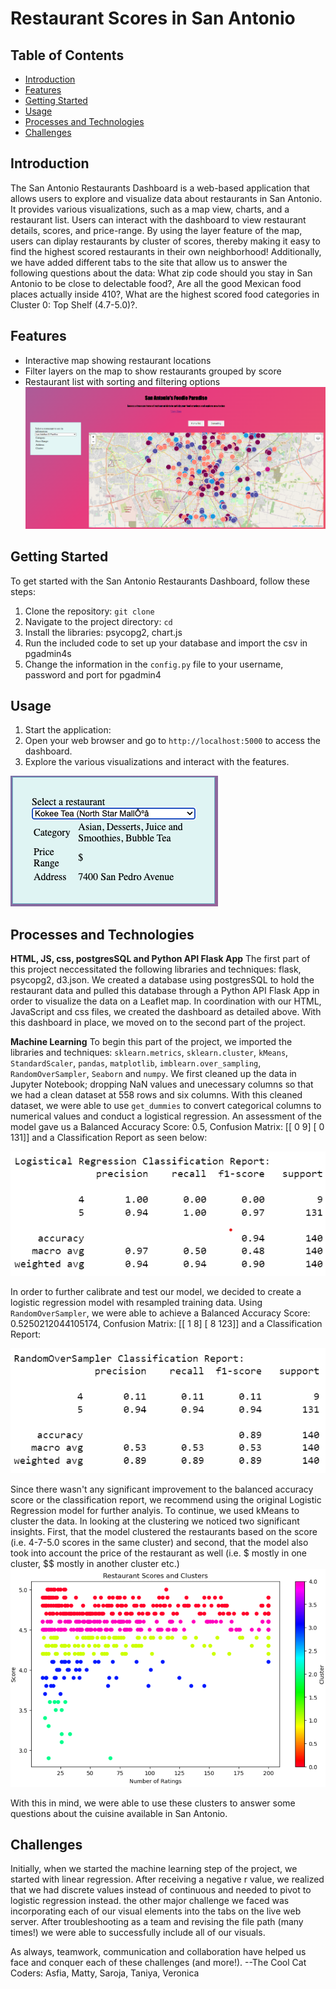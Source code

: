 # Restaurant Scores in San Antonio

## Table of Contents
- [Introduction](#introduction)
- [Features](#features)
- [Getting Started](#getting-started)
- [Usage](#usage)
- [Processes and Technologies](#processes-and-technologies)
- [Challenges](#challenges)
## Introduction
The San Antonio Restaurants Dashboard is a web-based application that allows users to explore and visualize data about restaurants in San Antonio. It provides various visualizations, such as a map view, charts, and a restaurant list. Users can interact with the dashboard to view restaurant details, scores, and price-range. By using the layer feature of the map, users can diplay restaurants by cluster of scores, thereby making it easy to find the highest scored restaurants in their own neighborhood! Additionally, we have added different tabs to the site that allow us to answer the following questions about the data: What zip code should you stay in San Antonio to be close to delectable food?, Are all the good Mexican food places actually inside 410?, What are the highest scored food categories in Cluster 0: Top Shelf (4.7-5.0)?.
## Features
- Interactive map showing restaurant locations
- Filter layers on the map to show restaurants grouped by score
- Restaurant list with sorting and filtering options
![New Dashboard](Images/new_dashboard.png)
## Getting Started
To get started with the San Antonio Restaurants Dashboard, follow these steps:
1. Clone the repository: `git clone `
2. Navigate to the project directory: `cd `
3. Install the libraries: psycopg2, chart.js
4. Run the included code to set up your database and import the csv in pgadmin4s
5. Change the information in the `config.py` file to your username, password and port for pgadmin4

## Usage
1. Start the application:
2. Open your web browser and go to `http://localhost:5000` to access the dashboard.
3. Explore the various visualizations and interact with the features.
   
![alt text](Images/Screenshot%202023-06-26%20at%208.33.00%20PM.png)

## Processes and Technologies

**HTML, JS, css, postgresSQL and Python API Flask App**
The first part of this project neccessitated the following libraries and techniques: flask, psycopg2, d3.json. We created a database using postgresSQL to hold the restaurant data and pulled this database through a Python API Flask App in order to visualize the data on a Leaflet map. In coordination with our HTML, JavaScript and css files, we created the dashboard as detailed above. With this dashboard in place, we moved on to the second part of the project.

**Machine Learning**
To begin this part of the project, we imported the libraries and techniques: `sklearn.metrics`, `sklearn.cluster`, `kMeans`, `StandardScaler`, `pandas`, `matplotlib`, `imblearn.over_sampling`, `RandomOverSampler`, `Seaborn` and `numpy`. We first cleaned up the data in Jupyter Notebook; dropping NaN values and unecessary columns so that we had a clean dataset at 558 rows and six columns. With this cleaned dataset, we were able to use `get_dummies` to convert categorical columns to numerical values and conduct a logistical regression. An assessment of the model gave us a Balanced Accuracy Score: 0.5, Confusion Matrix: [[  0   9] [  0 131]] and a Classification Report as seen below:

![Classification Report](Images/classification_report.png)

In order to further calibrate and test our model, we decided to create a logistic regression model with resampled training data. Using `RandomOverSampler`, we were able to achieve a Balanced Accuracy Score: 0.5250212044105174, Confusion Matrix: [[  1   8] [  8 123]] and a Classification Report:

![RandomOverSampler Classification Report](Images/resampled_report.png)

Since there wasn't any significant improvement to the balanced accuracy score or the classification report, we recommend using the original 
Logistic Regression model for further analyis. To continue, we used kMeans to cluster the data. In looking at the clustering we noticed two significant insights. First, that the model clustered the restaurants based on the score (i.e. 4-7-5.0 scores in the same cluster) and second, that the model also took into account the price of the restaurant as well (i.e. $ mostly in one cluster, $$ mostly in another cluster etc.)
![kMeans Clustering](Images/kMeans_cluster.png)

With this in mind, we were able to use these clusters to answer some questions about the cuisine available in San Antonio.
## Challenges
Initially, when we started the machine learning step of the project, we started with linear regression. After receiving a negative r value, we realized that we had discrete values instead of continuous and needed to pivot to logistic regression instead. the other major challenge we faced was incorporating each of our visual elements into the tabs on the live web server. After troubleshooting as a team and revising the file path (many times!) we were able to successfully include all of our visuals.

As always, teamwork, communication and collaboration have helped us face and conquer each of these challenges (and more!).
--The Cool Cat Coders: Asfia, Matty, Saroja, Taniya, Veronica